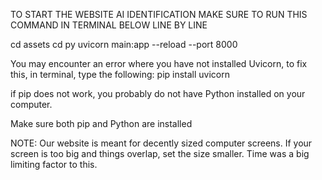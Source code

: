 TO START THE WEBSITE AI IDENTIFICATION MAKE SURE TO RUN THIS COMMAND IN TERMINAL BELOW LINE BY LINE

cd assets
cd py
uvicorn main:app --reload --port 8000

You may encounter an error where you have not installed Uvicorn, to fix this, in terminal, type the following:
pip install uvicorn

if pip does not work, you probably do not have Python installed on your computer.

Make sure both pip and Python are installed


NOTE: Our website is meant for decently sized computer screens. If your screen is too big and things overlap, set the size smaller. Time was a big limiting factor to this.